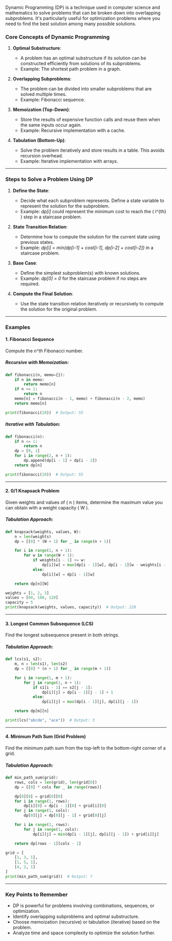 Dynamic Programming (DP) is a technique used in computer science and mathematics to solve problems that can be broken down into overlapping subproblems. It's particularly useful for optimization problems where you need to find the best solution among many possible solutions.

### Core Concepts of Dynamic Programming

1. **Optimal Substructure**:
   - A problem has an optimal substructure if its solution can be constructed efficiently from solutions of its subproblems.
   - Example: The shortest path problem in a graph.

2. **Overlapping Subproblems**:
   - The problem can be divided into smaller subproblems that are solved multiple times.
   - Example: Fibonacci sequence.

3. **Memoization (Top-Down)**:
   - Store the results of expensive function calls and reuse them when the same inputs occur again.
   - Example: Recursive implementation with a cache.

4. **Tabulation (Bottom-Up)**:
   - Solve the problem iteratively and store results in a table. This avoids recursion overhead.
   - Example: Iterative implementation with arrays.

---

### Steps to Solve a Problem Using DP

1. **Define the State**:
   - Decide what each subproblem represents. Define a state variable to represent the solution for the subproblem.
   - Example: *dp[i]* could represent the minimum cost to reach the \( i^{th} \) step in a staircase problem.

2. **State Transition Relation**:
   - Determine how to compute the solution for the current state using previous states.
   - Example: *dp[i] = min(dp[i-1] + cost[i-1], dp[i-2] + cost[i-2])*  in a staircase problem.

3. **Base Case**:
   - Define the simplest subproblem(s) with known solutions.
   - Example: *dp[0] = 0* for the staircase problem if no steps are required.

4. **Compute the Final Solution**:
   - Use the state transition relation iteratively or recursively to compute the solution for the original problem.

---

### Examples

#### 1. Fibonacci Sequence

Compute the *n^th* Fibonacci number.

##### Recursive with Memoization:
```python
def fibonacci(n, memo={}):
    if n in memo:
        return memo[n]
    if n <= 1:
        return n
    memo[n] = fibonacci(n - 1, memo) + fibonacci(n - 2, memo)
    return memo[n]

print(fibonacci(10))  # Output: 55
```

##### Iterative with Tabulation:
```python
def fibonacci(n):
    if n <= 1:
        return n
    dp = [0, 1]
    for i in range(2, n + 1):
        dp.append(dp[i - 1] + dp[i - 2])
    return dp[n]

print(fibonacci(10))  # Output: 55
```

---

#### 2. 0/1 Knapsack Problem

Given weights and values of \( n \) items, determine the maximum value you can obtain with a weight capacity \( W \).

##### Tabulation Approach:
```python
def knapsack(weights, values, W):
    n = len(weights)
    dp = [[0] * (W + 1) for _ in range(n + 1)]

    for i in range(1, n + 1):
        for w in range(W + 1):
            if weights[i - 1] <= w:
                dp[i][w] = max(dp[i - 1][w], dp[i - 1][w - weights[i - 1]] + values[i - 1])
            else:
                dp[i][w] = dp[i - 1][w]

    return dp[n][W]

weights = [1, 2, 3]
values = [60, 100, 120]
capacity = 5
print(knapsack(weights, values, capacity))  # Output: 220
```

---

#### 3. Longest Common Subsequence (LCS)

Find the longest subsequence present in both strings.

##### Tabulation Approach:
```python
def lcs(s1, s2):
    m, n = len(s1), len(s2)
    dp = [[0] * (n + 1) for _ in range(m + 1)]

    for i in range(1, m + 1):
        for j in range(1, n + 1):
            if s1[i - 1] == s2[j - 1]:
                dp[i][j] = dp[i - 1][j - 1] + 1
            else:
                dp[i][j] = max(dp[i - 1][j], dp[i][j - 1])

    return dp[m][n]

print(lcs("abcde", "ace"))  # Output: 3
```

---

#### 4. Minimum Path Sum (Grid Problem)

Find the minimum path sum from the top-left to the bottom-right corner of a grid.

##### Tabulation Approach:
```python
def min_path_sum(grid):
    rows, cols = len(grid), len(grid[0])
    dp = [[0] * cols for _ in range(rows)]

    dp[0][0] = grid[0][0]
    for i in range(1, rows):
        dp[i][0] = dp[i - 1][0] + grid[i][0]
    for j in range(1, cols):
        dp[0][j] = dp[0][j - 1] + grid[0][j]

    for i in range(1, rows):
        for j in range(1, cols):
            dp[i][j] = min(dp[i - 1][j], dp[i][j - 1]) + grid[i][j]

    return dp[rows - 1][cols - 1]

grid = [
    [1, 3, 1],
    [1, 5, 1],
    [4, 2, 1]
]
print(min_path_sum(grid))  # Output: 7
```

---

### Key Points to Remember
- DP is powerful for problems involving combinations, sequences, or optimization.
- Identify overlapping subproblems and optimal substructure.
- Choose memoization (recursive) or tabulation (iterative) based on the problem.
- Analyze time and space complexity to optimize the solution further.
